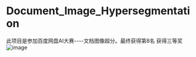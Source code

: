 # Document_Image_Hypersegmentation
此项目是参加百度网盘AI大赛----文档图像超分。最终获得第8名 获得三等奖
![image](https://github.com/AliaXueting/Document_Image_Hypersegmentation/assets/96671351/70af5099-f434-4c0f-b758-dc1890a19a4d)
